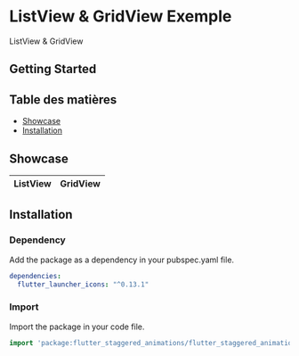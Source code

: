 # ListView & GridView Exemple

ListView & GridView

## Getting Started

## Table des matières

- [Showcase](#Showcase)
- [Installation](#installation)


## Showcase

| ListView                  | GridView                   |
| ---                       | ---                        |

## Installation



### Dependency
Add the package as a dependency in your pubspec.yaml file.
```yaml
dependencies:
  flutter_launcher_icons: "^0.13.1"
```

### Import
Import the package in your code file.
```dart
import 'package:flutter_staggered_animations/flutter_staggered_animations.dart';
```
